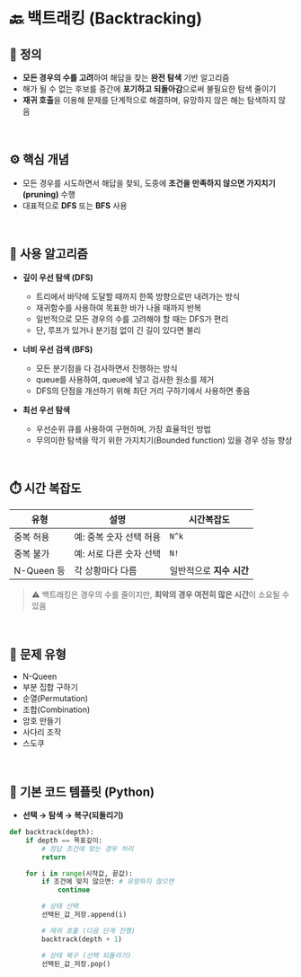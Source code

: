 # 🔙 백트래킹 (Backtracking)

## 📌 정의
- **모든 경우의 수를 고려**하여 해답을 찾는 **완전 탐색** 기반 알고리즘
- 해가 될 수 없는 후보를 중간에 **포기하고 되돌아감**으로써 불필요한 탐색 줄이기
- **재귀 호출**을 이용해 문제를 단계적으로 해결하며, 유망하지 않은 해는 탐색하지 않음

<br>

## ⚙️ 핵심 개념
- 모든 경우를 시도하면서 해답을 찾되, 도중에 **조건을 만족하지 않으면 가지치기(pruning)** 수행
- 대표적으로 **DFS** 또는 **BFS** 사용

<br>

## 🧠 사용 알고리즘

- **깊이 우선 탐색 (DFS)**
    - 트리에서 바닥에 도달할 때까지 한쪽 방향으로만 내려가는 방식 
    - 재귀함수를 사용하여 목표한 바가 나올 때까지 반복
    - 일반적으로 모든 경우의 수를 고려해야 할 때는 DFS가 편리 
    - 단, 루프가 있거나 분기점 없이 긴 길이 있다면 불리
    
- **너비 우선 검색 (BFS)**
    - 모든 분기점을 다 검사하면서 진행하는 방식
    - queue를 사용하여, queue에 넣고 검사한 원소를 제거 
    - DFS의 단점을 개선하기 위해 최단 거리 구하기에서 사용하면 좋음 

- **최선 우선 탐색**
    - 우선순위 큐를 사용하여 구현하며, 가장 효율적인 방법
    - 무의미한 탐색을 막기 위한 가지치기(Bounded function) 있을 경우 성능 향상

<br>

## ⏱️ 시간 복잡도

| 유형 | 설명 | 시간복잡도 |
|------|------|-------------|
| 중복 허용 | 예: 중복 숫자 선택 허용 | `N^k` |
| 중복 불가 | 예: 서로 다른 숫자 선택 | `N!` |
| N-Queen 등 | 각 상황마다 다름 | 일반적으로 **지수 시간** |

> ⚠️ 백트래킹은 경우의 수를 줄이지만, **최악의 경우 여전히 많은 시간**이 소요될 수 있음

<br>

## 🧩 문제 유형

- N-Queen
- 부분 집합 구하기
- 순열(Permutation)
- 조합(Combination)
- 암호 만들기
- 사다리 조작
- 스도쿠


<br>


## 📝 기본 코드 템플릿 (Python)

- **선택 → 탐색 → 복구(되돌리기)**

```python
def backtrack(depth):
    if depth == 목표깊이:
        # 정답 조건에 맞는 경우 처리
        return

    for i in range(시작값, 끝값):
        if 조건에 맞지 않으면: # 유망하지 않으면
            continue

        # 상태 선택
        선택된_값_저장.append(i)

        # 재귀 호출 (다음 단계 진행)
        backtrack(depth + 1)

        # 상태 복구 (선택 되돌리기)
        선택된_값_저장.pop()
